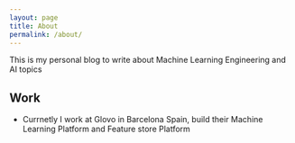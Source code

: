 ```yaml
---
layout: page
title: About
permalink: /about/
---
```


This is my personal blog to write about Machine Learning Engineering and AI topics 


## Work

- Currnetly I work at Glovo in Barcelona Spain, build their Machine Learning Platform and Feature store Platform
